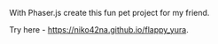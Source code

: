 With Phaser.js create this fun pet project for my friend.

Try here - https://niko42na.github.io/flappy_yura.
